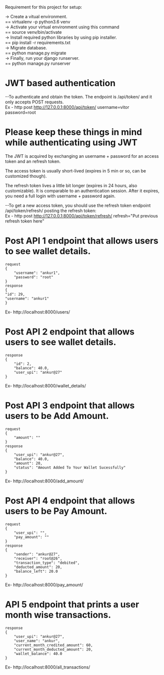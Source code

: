 Requirement for this project for setup:<br/>

-> Create a vitual environment.<br/>
== virtualenv -p python3.6 venv<br/>
-> Activate your virtual environment using this command<br/>
== source venv/bin/activate<br/>
-> Install required python libraries by using pip installer.<br/>
== pip install -r requirements.txt<br/>
-> Migrate database.<br/>
== python manage.py migrate<br/>
-> Finally, run your django runserver.<br/>
== python manage.py runserver<br/>


# JWT based authentication
--To authenticate and obtain the token. The endpoint is /api/token/ and it only accepts POST requests.<br/>
Ex - http post http://127.0.0.1:8000/api/token/ username=vitor password=root<br/>

# Please keep these things in mind while authenticating using JWT
The JWT is acquired by exchanging an username + password for an access token and an refresh token.<br/>

The access token is usually short-lived (expires in 5 min or so, can be customized though).<br/>

The refresh token lives a little bit longer (expires in 24 hours, also customizable). It is comparable to an authentication session. After it expires, you need a full login with username + password again.<br/>

--To get a new access token, you should use the refresh token endpoint /api/token/refresh/ posting the refresh token:<br/>
Ex - http post http://127.0.0.1:8000/api/token/refresh/ refresh="Put previous refresh token here"<br/>


# Post API 1 endpoint that allows users to see wallet details.
	request
	{
	    "username": "ankur1",
	    "password": "root"
	}
	response
	{
    "id": 29,
    "username": "ankur1"
	}
Ex-  http://localhost:8000/users/ <br/>


# Post API 2 endpoint that allows users to see wallet details.
	response
	{
        "id": 2,
        "balance": 40.0,
        "user_upi": "ankur@27"
    }
Ex-  http://localhost:8000/wallet_details/

# Post API 3 endpoint that allows users to be Add Amount.
    request 
    {
        "amount": ""
    }
    response
	{
	    "user_upi": "ankur@27",
	    "balance": 40.0,
	    "amount": 20,
	    "status": "Amount Added To Your Wallet Sucessfully"
	}
Ex-  http://localhost:8000/add_amount/

# Post API 4 endpoint that allows users to be Pay Amount.
    request 
    {
        "user_upi": "",
        "pay_amount": ""
    }
    response
    {
	    "sender": "ankur@27",
	    "receiver": "root@26",
	    "transaction_type": "debited",
	    "deducted_amount": 20,
	    "balance_left": 20.0
	}
Ex-  http://localhost:8000/pay_amount/ 

# API 5 endpoint that prints a user month wise transactions.
	response
	{
	    "user_upi": "ankur@27",
	    "user_name": "ankur",
	    "current_month_credited_amount": 60,
	    "current_month_deducted_amount": 20,
	    "wallet_balance": 40.0
	}
Ex-  http://localhost:8000/all_transactions/
